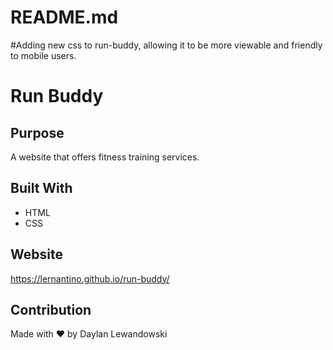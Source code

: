 # README.md 
#Adding new css to run-buddy, allowing it to be more viewable and friendly to mobile users.

# Run Buddy

## Purpose
A website that offers fitness training services.

## Built With
* HTML
* CSS

## Website
https://lernantino.github.io/run-buddy/

## Contribution
Made with ❤️ by Daylan Lewandowski
